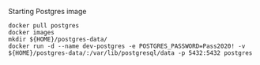 Starting Postgres image

    docker pull postgres
    docker images
    mkdir ${HOME}/postgres-data/
    docker run -d --name dev-postgres -e POSTGRES_PASSWORD=Pass2020! -v ${HOME}/postgres-data/:/var/lib/postgresql/data -p 5432:5432 postgres


